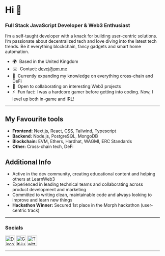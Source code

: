 # Hi 👋

### Full Stack JavaScript Developer & Web3 Enthusiast

I’m a self-taught developer with a knack for building user-centric solutions. I’m passionate about decentralized tech and love diving into the latest tech trends. Be it everything blockchain, fancy gadgets and smart home automation.

* 🌍  Based in the United Kingdom
* ✉️  Contact: [devcj@pm.me](mailto:devcj@pm.me)
* 🧠  Currently expanding my knowledge on everything cross-chain and DeFi
* 🤝  Open to collaborating on interesting Web3 projects
* ⚡  Fun fact: I was a hardcore gamer before getting into coding. Now, I level up both in-game and IRL!

---

## My Favourite tools

- **Frontend:** Next.js, React, CSS, Tailwind, Typescript 
- **Backend:** Node.js, PostgreSQL, MongoDB
- **Blockchain:** EVM, Ethers, Hardhat, WAGMI, ERC Standards
- **Other:** Cross-chain tech, DeFi

## Additional Info

- Active in the dev community, creating educational content and helping others at LearnWeb3
- Experienced in leading technical teams and collaborating across product development and marketing
- Committed to writing clean, maintainable code and always looking to improve and learn new things
- **Hackathon Winner:** Secured 1st place in the Morph hackathon (user-centric track)

---

### Socials

<p align="left">
<a href="https://discord.com/users/CJski#4114" target="_blank" rel="noreferrer"><img src="https://raw.githubusercontent.com/danielcranney/readme-generator/main/public/icons/socials/discord.svg" width="32" height="32" alt="Discord" /></a>
<a href="https://www.github.com/CJskii" target="_blank" rel="noreferrer"><img src="https://raw.githubusercontent.com/danielcranney/readme-generator/main/public/icons/socials/github.svg" width="32" height="32" alt="GitHub" /></a>
<a href="https://www.twitter.com/cjski_web3" target="_blank" rel="noreferrer"><img src="https://raw.githubusercontent.com/danielcranney/readme-generator/main/public/icons/socials/twitter.svg" width="32" height="32" alt="Twitter" /></a>
</p>

---
